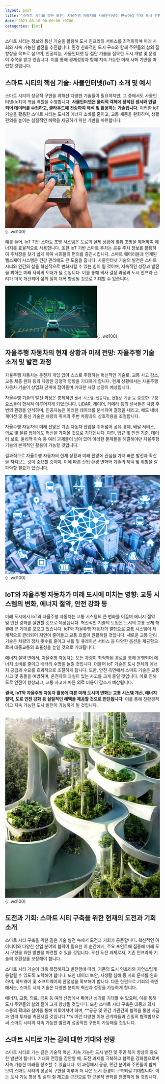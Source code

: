 ```yaml
---
layout: post
title: "스마트 시티를 향한 도전: 자율주행 자동차와 사물인터넷이 만들어갈 미래 도시 전망"
date: 2023-08-10 00:00:00 +0700 
categories: [iot]
---
```

스마트 시티는 정보와 통신 기술을 활용해 도시 인프라와 서비스를 최적화하며 미래 사회와 지속 가능한 발전을 추진합니다. 환경 친화적인 도시 구조와 함께 주민들의 삶의 질 향상을 목표로 삼으며, 인공지능, 사물인터넷 등 첨단 기술을 접목한 도시 개발 및 운영이 주목을 받고 있습니다. 이를 통해 경제성장과 함께 지속 가능한 미래 사회 기반을 마련할 것입니다.

<!-- smart-iot-future-city-1 -->
<div>
    <ins class="adsbygoogle"
         style="display:block"
         data-ad-client="ca-pub-8955182453510440"
         data-ad-slot="1647512873"
         data-ad-format="auto"
         data-full-width-responsive="true">
    </ins>
</div>
<script>
     (adsbygoogle = window.adsbygoogle || []).push({});
</script>

## 스마트 시티의 핵심 기술: 사물인터넷(IoT) 소개 및 예시
스마트 시티의 성공적 구현을 위해선 다양한 기술들이 필요하지만, 그 중에서도 사물인터넷(IoT)이 핵심 역할을 수행합니다. **사물인터넷은 물리적 객체에 장착된 센서와 연결되어 데이터를 수집하고, 클라우드에 전송하여 해석 및 활용하는 기술입니다.** 이러한 IoT 기술을 활용한 스마트 시티는 도시의 에너지 소비를 줄이고, 교통 체증을 완화하며, 생활 편의를 높이는 실질적인 혜택을 제공하기 위한 기반을 마련합니다. 

![사물인터넷(IoT)](https://raw.githubusercontent.com/moony01/moony01.github.io/master/static/img/_posts/smart-iot-future-city/smart-iot-future-city-1.webp){: .wd100}

예를 들어, IoT 기반 스마트 조명 시스템은 도로의 실제 상황에 맞춰 조명을 제어하여 에너지를 효율적으로 사용합니다. 또한 IoT 기반 스마트 주차는 공유 주차 정보를 활용하여 주차장을 찾기 쉽게 하여 시민들의 편의를 증진시킵니다. 스마트 웨어러블과 연계된 헬스케어 시스템은 건강 관리에도 큰 도움을 줍니다. 사물인터넷 기술의 발전은 스마트 시티와 인간의 삶을 혁신적으로 변화시킬 수 있는 힘이 될 것이며, 지속적인 성장과 발전을 꾀하는 미래 사회의 토대가 될 것입니다. 이를 통해 의사 결정 과정과 도시 인프라 관리가 더욱 개선되어 삶의 질이 대폭 향상될 것으로 기대할 수 있습니다.

![자율주행 자동차](https://raw.githubusercontent.com/moony01/moony01.github.io/master/static/img/_posts/smart-iot-future-city/smart-iot-future-city-2.webp){: .wd100}

## 자율주행 자동차의 현재 상황과 미래 전망: 자율주행 기술 소개 및 발전 과정

자율주행 자동차는 운전자 개입 없이 스스로 주행하는 혁신적인 기술로, 교통 사고 감소, 교통 체증 완화 등의 다양한 긍정적 영향을 기대하게 합니다. 현재 상황에서는 자율주행 자동차 기술이 상업화 단계에 접어들며 거대한 시장 성장이 예상됩니다. 

<!-- smart-iot-future-city-2 -->
<div>
    <ins class="adsbygoogle"
        style="display:block"
        data-ad-client="ca-pub-8955182453510440"
        data-ad-slot="9334431207"
        data-ad-format="auto"
        data-full-width-responsive="true"></ins>
</div>
<script>
     (adsbygoogle = window.adsbygoogle || []).push({});
</script>

자율주행 기술의 발전 과정은 총체적인 `센서 시스템`, `인공지능`, `연결성 기술` 등 중요한 구성 요소들이 합쳐져 이루어지게 되었습니다. LiDAR, 레이더, 카메라 등의 센서들은 차량 주변의 환경을 인식하며, 인공지능은 이러한 데이터를 분석하여 결정을 내리고, 해도 네비게이션 및 통신 기술은 차량의 위치와 주변 차량과의 상호작용을 조절합니다. 

자율주행 자동차의 미래 전망은 기존 자동차 산업을 뛰어넘어 공유 경제, 배달 서비스, 의료 및 물류 업계에도 혁신을 가져올 것으로 기대됩니다. 다만, 법규 및 안전 기준, 데이터 보호, 윤리적 이슈 등 여러 과제들이 남아 있어 이러한 문제들을 해결해야만 자율주행 기술의 본격적인 활용이 가능할 것입니다. 

결과적으로 자율주행 자동차의 현재 상황과 미래 전망에 관심을 가져 빠른 발전과 확산을 지켜보는 것이 중요할 것이며, 이에 따른 산업 환경 변화와 기술의 혜택 및 위험을 잘 파악할 필요가 있습니다.

![IoT와 자율주행 자동차가 미래 도시에 미치는 영향](https://raw.githubusercontent.com/moony01/moony01.github.io/master/static/img/_posts/smart-iot-future-city/smart-iot-future-city-3.webp){: .wd100}

## IoT와 자율주행 자동차가 미래 도시에 미치는 영향: 교통 시스템의 변화, 에너지 절약, 안전 강화 등

미래 도시에서 IoT와 자율주행 자동차는 교통 시스템의 큰 변화를 이끌며 에너지 절약 및 안전 강화를 실현할 것으로 예상됩니다. 혁신적인 기술의 도입은 도시의 교통 문제 해결에 큰 기대를 모으고 있습니다. IoT와 자율주행 자동차의 결합으로 교통 시스템이 체계적으로 관리되어 지연이 줄어들고 교통 흐름이 원활해질 것입니다. 새로운 교통 관리 기술은 차량의 정차 횟수를 줄이고 셔틀 및 큐레이션 서비스 등 다양한 옵션을 제공함으로써 대중교통의 효율성을 높일 것으로 기대됩니다. 

<!-- smart-iot-future-city-3 -->
<div>
<ins class="adsbygoogle"
     style="display:block"
     data-ad-client="ca-pub-8955182453510440"
     data-ad-slot="6708267861"
     data-ad-format="auto"
     data-full-width-responsive="true"></ins>
</div>
<script>
     (adsbygoogle = window.adsbygoogle || []).push({});
</script>

에너지 절약 면에서, 자율주행 자동차는 모든 차량이 최적화된 경로를 통해 운행되어 에너지 소비를 줄이고 배터리 수명을 늘릴 것입니다. 더불어 IoT 기술은 도시 전체의 에너지 공급과 수요를 효과적으로 조절하게 됩니다. 또한, 안전 측면에서 스마트 기술은 교통 사고 및 충돌을 예방하며, 운전자의 과실이 있는 사고를 크게 줄일 것입니다. 이로 인해 도로 안전이 향상되고, 교통 사고에 따른 의료 비용이 감소가 예상됩니다.

**결국, IoT와 자율주행 자동차 활용에 따른 미래 도시의 변화는 교통 시스템 개선, 에너지 절약, 도로 안전 강화 등 실질적인 혜택을 제공할 것으로 판단됩니다.** 이를 통해 친환경적이고 지속 가능한 도시 발전이 가능하게 될 것입니다.

![스마트 시티 구축](https://raw.githubusercontent.com/moony01/moony01.github.io/master/static/img/_posts/smart-iot-future-city/smart-iot-future-city-4.webp){: .wd100}

## 도전과 기회: 스마트 시티 구축을 위한 현재의 도전과 기회 소개

스마트 시티 구축을 위한 길은 기술 발전 속에서 도전과 기회가 공존합니다. 혁신적인 아이디어와 다양한 산업 분야의 협력이 필요한 이 순간에서, 주요 포인트에 집중해 미래 도시 구현을 위한 발판을 마련할 수 있을 것입니다. 우선 도전 과제로서, 기존 인프라와 기술의 호환성을 보장해야 합니다. 

스마트 시티 기술이 더욱 복잡해지고 발전함에 따라, 기존의 도시 인프라와 자연스럽게 융합될 수 있도록 노력해야 합니다. 또한 데이터 보안, 사생활 침해 등 사회 문제를 완화하며, 하드웨어 및 소프트웨어의 안정성을 확보해야 합니다. 다른 한편으로 기회의 측면에서는, 스마트 시티 기술은 다양한 분야의 혁신과 성장을 가능하게 합니다. 

에너지, 교통, 의료, 금융 등 여러 산업에서 뛰어난 성과를 기대할 수 있으며, 이를 통해 도시 주민들의 삶의 질이 크게 향상될 것입니다. 또한 스마트 시티 구축은 대중과 의사 소통의 확대와 참여를 통해 이루어져야 하며, **공공 및 민간 기관간의 협력을 통한 자금과 인력 투자를 촉진시킬 것입니다.**s 이런 다양한 이해 관계자들과 긴밀히 협력함으로써 스마트 시티의 지속 가능한 발전과 성공적인 구현이 가능해질 것입니다.

<!-- smart-iot-future-city-4 -->
<div>
<ins class="adsbygoogle"
     style="display:block"
     data-ad-client="ca-pub-8955182453510440"
     data-ad-slot="5395186192"
     data-ad-format="auto"
     data-full-width-responsive="true"></ins>
</div>
<script>
     (adsbygoogle = window.adsbygoogle || []).push({});
</script>

## 스마트 시티로 가는 길에 대한 기대와 전망
스마트 시티로 가는 길은 기술적 혁신, 지속 가능한 도시 발전 및 주민 복지 향상의 중요한 발판이 됩니다. 기대와 전망을 감안할 때, 도전 과제를 극복하고 협력을 강화함으로써 지속 가능한 미래를 창조할 수 있습니다. 이 과정에서 공공, 민간 분야와 주민들이 함께 모여 스마트 시티의 성공적 구현을 이루어 더 나은 도시 환경이 구축되길 기대합니다. 이는 도시 기능 향상 및 삶의 질 제고를 근간으로 한 근본적 변화를 전망하게 될 것입니다.